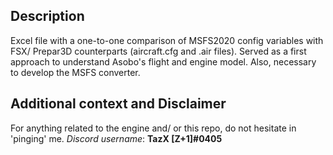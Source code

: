 ## Description

Excel file with a one-to-one comparison of MSFS2020 config variables with FSX/ Prepar3D counterparts (aircraft.cfg and .air files). Served as a first approach to understand Asobo's flight and engine model. Also, necessary to develop the MSFS converter.

## Additional context and Disclaimer
For anything related to the engine and/ or this repo, do not hesitate in 'pinging' me. 
_Discord username_: **TazX [Z+1]#0405**
